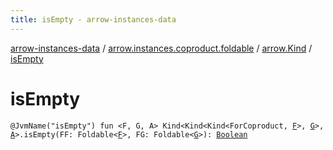 ```yaml
---
title: isEmpty - arrow-instances-data
---
```


[arrow-instances-data](../../index.html) / [arrow.instances.coproduct.foldable](../index.html) / [arrow.Kind](index.html) / [isEmpty](./is-empty.html)

# isEmpty

`@JvmName("isEmpty") fun <F, G, A> Kind<Kind<Kind<ForCoproduct, `[`F`](is-empty.html#F)`>, `[`G`](is-empty.html#G)`>, `[`A`](is-empty.html#A)`>.isEmpty(FF: Foldable<`[`F`](is-empty.html#F)`>, FG: Foldable<`[`G`](is-empty.html#G)`>): `[`Boolean`](https://kotlinlang.org/api/latest/jvm/stdlib/kotlin/-boolean/index.html)